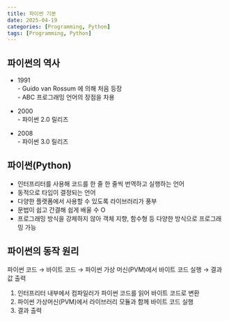```yaml
---
title: 파이썬 기본
date: 2025-04-19
categories: [Programming, Python]
tags: [Programming, Python]
---
```


##  파이썬의 역사
- 1991  
    \- Guido van Rossum 에 의해 처음 등장  
    \- ABC 프로그래밍 언어의 장점을 차용

- 2000  
    \- 파이썬 2.0 릴리즈

- 2008  
    \- 파이썬 3.0 릴리즈


##  파이썬(Python)
- 인터프리터를 사용해 코드를 한 줄 한 줄씩 번역하고 실행하는 언어
- 동적으로 타입이 결정되는 언어
- 다양한 플랫폼에서 사용할 수 있도록 라이브러리가 풍부
- 문법이 쉽고 간결해 쉽게 배울 수 O
- 프로그래밍 방식을 강제하지 않아 객체 지향, 함수형 등 다양한 방식으로 프로그래밍 가능


## 파이썬의 동작 원리
파이썬 코드 → 바이트 코드 → 파이썬 가상 머신(PVM)에서 바이트 코드 실행 → 결과값 출력
1. 인터프리터 내부에서 컴파일러가 파이썬 코드를 읽어 바이트 코드로 변환
2. 파이썬 가상머신(PVM)에서 라이브러리 모듈과 함께 바이트 코드 실행
3. 결과 출력
